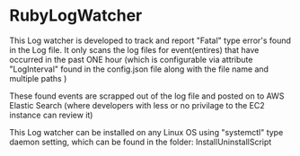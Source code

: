 # RubyLogWatcher

  This Log watcher is developed to track and report "Fatal" type error's found in the Log file. 
  It only scans the log files for event(entires) that have occurred in the past ONE hour (which is configurable via attribute       "LogInterval" found in the config.json file along with the file name and multiple paths )

  These found events are scrapped out of the log file and posted on to AWS Elastic Search (where developers with less or no   privilage to the EC2 instance can review it) 

  This Log watcher can be installed on any Linux OS
using "systemctl" type daemon setting,  which can be found in the folder: InstallUninstallScript


